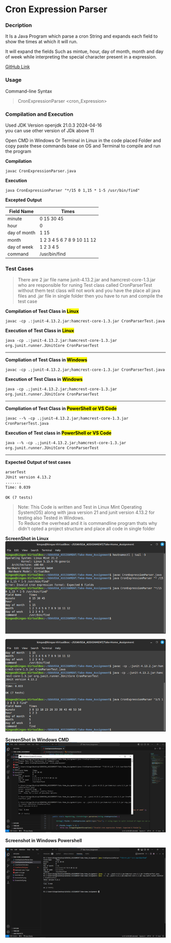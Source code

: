 # Cron Expression Parser

### Decription

It Is a Java Program which parse a cron String and expands each field to show the times at which it will run.  

It will expand the fields Such as mintue, hour, day of month, month and day of week while interpreting the special character present in a expression.

[GitHub Link](https://github.com/KingAs6583/CronParser)

### Usage

Command-line Syntax

> CronExpressionParser <cron_Expression>

### Compilation and Execution

Used JDK Version openjdk 21.0.3 2024-04-16  
you can use other version of JDk above 11

Open CMD in Windows Or Terminal in Linux in the code placed Folder and copy paste these commands base on OS and Terminal to compile and run the program

**Compilation**
```
javac CronExpressionParser.java
```

**Execution**
```
java CronExpressionParser "*/15 0 1,15 * 1-5 /usr/bin/find"
```

**Excepted Output**

| Field Name   |   Times                    |
| -----------  | ----------                 |
| minute       |  0 15 30 45                |       
| hour         |  0                         |
| day of month |  1 15                      |
| month        |  1 2 3 4 5 6 7 8 9 10 11 12|        
| day of week  |  1 2 3 4 5                 |
| command      |  /usr/bin/find             |


### Test Cases

> There are 2 jar file name junit-4.13.2.jar and hamcrest-core-1.3.jar who are responsible for runing Test class called CronParserTest without them test class will not work and you have the place all java files and .jar file in single folder then you have to run and compile the test case

**Compilation of Test Class in <mark> Linux </mark>**
```
javac -cp .:junit-4.13.2.jar:hamcrest-core-1.3.jar CronParserTest.java 
```
**Execution of Test Class in <mark> Linux </mark>**
```
java -cp .:junit-4.13.2.jar:hamcrest-core-1.3.jar org.junit.runner.JUnitCore CronParserTest
```
<hr>

**Compliation of Test Class in <mark>Windows</mark>**
```
javac -cp .;junit-4.13.2.jar;hamcrest-core-1.3.jar CronParserTest.java
```

**Execution of Test Class in <mark>Windows</mark>**
```
java -cp .;junit-4.13.2.jar;hamcrest-core-1.3.jar org.junit.runner.JUnitCore CronParserTest
```
<hr>

**Compliation of Test Class in <mark>PowerShell or VS Code</mark>**
```
javac --% -cp .;junit-4.13.2.jar;hamcrest-core-1.3.jar CronParserTest.java
```

**Execution of Test class in <mark>PowerShell or VS Code</mark>**
```
java --% -cp .;junit-4.13.2.jar;hamcrest-core-1.3.jar org.junit.runner.JUnitCore CronParserTest
```

<hr>

**Expected Output of test cases**

```
arserTest
JUnit version 4.13.2
.......
Time: 0.039

OK (7 tests)
```

> Note: This Code is written and Test in Linux Mint Operating System(OS) along with java version 21 and junit version 4.13.2 for testing also Tested in Windows.   
To Reduce the overhead and it is commandline program thats why didn't opted a project structure and place all code in single folder

**ScreenShot in Linux**
![Output Screenshot 1](./Screenshot1.png)

![Output Screenshot 2](./Screenshot2.png)

**ScreenShot in Windows CMD**
![Output Screenshot](./WindowScreenShotCMD.png)

**Screenshot in Windows Powershell**

![Output Screenshot](./WindowScreenShotPowerShell.png)